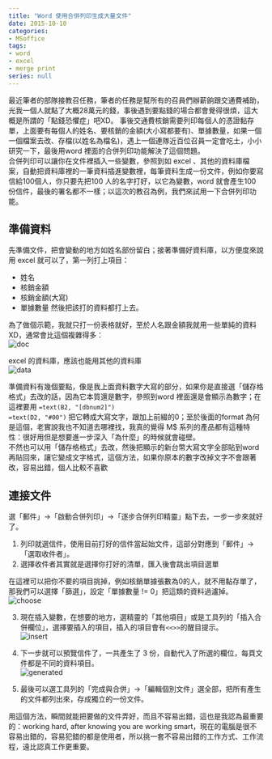 ```yaml
---
title: "Word 使用合併列印生成大量文件"
date: 2015-10-10
categories:
- MSoffice
tags:
- word
- excel
- merge print
series: null
---
```


最近筆者的部隊接教召任務，筆者的任務是幫所有的召員們辦薪餉跟交通費補助，光我一個人就點了大概28萬元的錢，事後遇到要點錢的場合都會覺得很煩，這大概是所謂的「點錢恐懼症」吧XD。
事後交通費核銷需要列印每個人的憑證黏存單，上面要有每個人的姓名、要核銷的金額(大小寫都要有)、單據數量，如果一個一個檔案去改、存檔(以姓名為檔名)，遇上一個連隊近百位召員一定會吃土，小小研究一下，最後用word 裡面的合併列印功能解決了這個問題。  
合併列印可以讓你在文件裡插入一些變數，參照到如 excel 、其他的資料庫檔案，自動把資料庫裡的一筆資料插進變數裡，每筆資料生成一份文件，例如你要寫信給100個人，你只要先把100 人的名字打好，以它為變數，word 就會產生100 份信件，最後的署名都不一樣；以這次的教召為例，我們來試用一下合併列印功能。  
<!--more-->

## 準備資料

先準備文件，把會變動的地方如姓名部份留白；接著準備好資料庫，以方便度來說用 excel 就可以了，第一列打上項目：
* 姓名
* 核銷金額
* 核銷金額(大寫)
* 單據數量
然後把該打的資料都打上去。  

為了做個示範，我就只打一份表格就好，至於人名跟金額我就用一些單純的資料XD，通常會比這個複雜得多：  
![doc](/images/office/mergeprint/doc.png)

excel 的資料庫，應該也能用其他的資料庫  
![data](/images/office/mergeprint/data.png)

準備資料有幾個要點，像是我上面資料數字大寫的部分，如果你是直接選「儲存格格式」去改的話，因為它本質還是數字，參照到word 裡面還是會顯示為數字；在這裡要用  `=text(B2, "[dbnum2]")`  
`=text(D2, "#00")` 把它轉成大寫文字，跟加上前綴的0；至於後面的format 為何是這個，老實說我也不知道去哪裡找，我真的覺得 M$ 系列的產品都有這種特性：很好用但是想要進一步深入「為什麼」的時候就會碰壁。  
不然也可以用「儲存格格式」去改，然後把顯示的新台幣大寫文字全部貼到word 再貼回來，讓它變成文字格式，這個方法，如果你原本的數字改掉文字不會跟著改，容易出錯，個人比較不喜歡  

## 連接文件

選「郵件」->「啟動合併列印」->「逐步合併列印精靈」點下去，一步一步來就好了。  

1. 列印就選信件，使用目前打好的信件當起始文件，這部分對應到「郵件」->「選取收件者」。  
2. 選擇收件者其實就是選擇你打好的清單，匯入後會跳出項目選單

在這裡可以把你不要的項目挑掉，例如核銷單據張數為0的人，就不用黏存單了，那我們可以選擇「篩選」，設定「單據數量 != 0」把這類的資料過瀘掉。  
![choose](/images/office/mergeprint/choose.png)

3. 現在插入變數，在想要的地方，選精靈的「其他項目」或是工具列的「插入合併欄位」，選擇要插入的項目，插入的項目會有`<<>>`的醒目提示。  
![insert](/images/office/mergeprint/insert.png)

4.  下一步就可以預覽信件了，一共產生了 3 份，自動代入了所選的欄位，每頁文件都是不同的資料項目。  
![generated](/images/office/mergeprint/generated.png)

5. 最後可以選工具列的「完成與合併」->「編輯個別文件」選全部，把所有產生的文件都列出來，存成獨立的一份文件。  

用這個方法，瞬間就能把要做的文件弄好，而且不容易出錯，這也是我認為最重要的：working hard, after knowing you are working smart，現在的電腦是很不容易出錯的，容易犯錯的都是使用者，所以挑一套不容易出錯的工作方式、工作流程，遠比認真工作更重要。